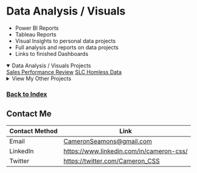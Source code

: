 # Data Analysis / Visuals
   - Power BI Reports
   - Tableau Reports
   - Visual Insights to personal data projects
   - Full analysis and reports on data projects
   - Links to finished Dashboards

<details open>
  <summary>Data Analysis / Visuals Projects</summary>
<a href="https://github.com/CameronCSS/PersonalProjects/tree/main/Data%20Analysis/Sales%20Performance%20Review" target="new">Sales Performance Review</a>
<a href="https://github.com/CameronCSS/PersonalProjects/blob/main/Data%20Analysis/SLC%20Homless%20Data" target="new">SLC Homless Data</a>

</details>

<details>
  <summary>View My Other Projects</summary>
    
**-<a href="https://github.com/CameronCSS/PersonalProjects/tree/main/SQL%20Projects" target="new"> SQL Projects/Practice</a>**
   - SQL training
   - Practice code from Interview situations
   - SQL code I was messing around with and wanted to record so I could reference it later
    
    
**-<a href="https://github.com/CameronCSS/PersonalProjects/tree/main/Programming%20Projects" target="new"> Programming Projects</a>**
   - Python code practice
   - Python Library breakdowns
   - Miscellaneous apps and programs
    
</details>

### <a href="https://github.com/CameronCSS/PersonalProjects">Back to Index</a>

## Contact Me

| Contact Method | Link |
| --- | --- |
| Email | CameronSeamons@gmail.com |
| LinkedIn | https://www.linkedin.com/in/cameron-css/|
| Twitter | https://twitter.com/Cameron_CSS |
